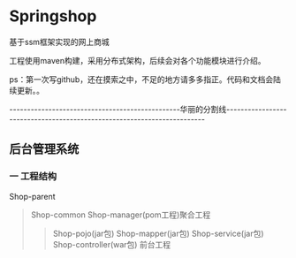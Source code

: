 # Springshop
基于ssm框架实现的网上商城

工程使用maven构建，采用分布式架构，后续会对各个功能模块进行介绍。

ps：第一次写github，还在摸索之中，不足的地方请多多指正。代码和文档会陆续更新。。

------------------------------------------------华丽的分割线------------------------------------------------------------------------

## 后台管理系统

### 一 工程结构



Shop-parent
>Shop-common
>Shop-manager(pom工程)聚合工程
>>Shop-pojo(jar包)
>>Shop-mapper(jar包)
>>Shop-service(jar包)
>>Shop-controller(war包)
>前台工程
